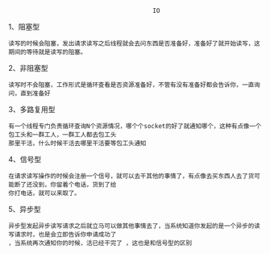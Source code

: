                                             IO
1、阻塞型

    读写的时候会阻塞，发出请求读写之后线程就会去问东西是否准备好，准备好了就开始读写，这期间的等待就是读写的阻塞。
    
2、非阻塞型

    读写时不会阻塞，工作形式是循环查看是否资源准备好，不管有没有准备好都会告诉你，一直询问，直到准备好
    
3、多路复用型

    有一个线程专门负责循环查询N个资源情况，哪个个socket的好了就通知哪个，这种有点像一个包工头和一群工人，一群工人都去包工头
    那里干活，什么时候干活去哪里干活要等包工头通知

4、信号型
    
    在请求读写操作的时候会注册一个信号，就可以去干其他的事情了，有点像去买东西人去了货可能断了还没到，你留着个电话，货到了给
    你打电话，就可以来取了。

5、异步型
    
    异步型发起异步读写请求之后就立马可以做其他事情去了，当系统知道你发起的是一个异步的读写请求时，也是会立即告诉你申请成功了
    ，当系统再次通知你的时候，活已经干完了 ，这也是和信号型的区别
    

        